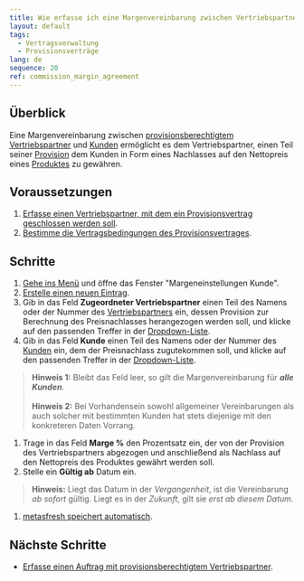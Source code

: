 ```yaml
---
title: Wie erfasse ich eine Margenvereinbarung zwischen Vertriebspartner und Kunde?
layout: default
tags:
  - Vertragsverwaltung
  - Provisionsverträge
lang: de
sequence: 20
ref: commission_margin_agreement
---
```


<!--
See also: https://github.com/metasfresh/me03/issues/3309#issuecomment-580173464
-->

## Überblick
Eine Margenvereinbarung zwischen [provisionsberechtigtem Vertriebspartner](Vertriebspartner_anlegen) und [Kunden](Neuer_Geschaeftspartner_Kunde) ermöglicht es dem Vertriebspartner, einen Teil seiner [Provision](Provisionspunkte_Preis) dem Kunden in Form eines Nachlasses auf den Nettopreis eines [Produktes](NeuesProdukt) zu gewähren.

## Voraussetzungen
1. [Erfasse einen Vertriebspartner, mit dem ein Provisionsvertrag geschlossen werden soll](Vertriebspartner_anlegen).
1. [Bestimme die Vertragsbedingungen des Provisionsvertrages](Vertragsbedingungen_Provision_definieren).

## Schritte
1. [Gehe ins Menü](Menu) und öffne das Fenster "Margeneinstellungen Kunde".
1. [Erstelle einen neuen Eintrag](Neuer_Datensatz_Fenster_Webui).
1. Gib in das Feld **Zugeordneter Vertriebspartner** einen Teil des Namens oder der Nummer des [Vertriebspartners](Vertriebspartner_anlegen) ein, dessen Provision zur Berechnung des Preisnachlasses herangezogen werden soll, und klicke auf den passenden Treffer in der <a href="Keyboard_Shortcuts_Liste#dropdown" title="Dynamisches Suchfeld (Autocomplete)">Dropdown-Liste</a>.
1. Gib in das Feld **Kunde** einen Teil des Namens oder der Nummer des [Kunden](Neuer_Geschaeftspartner_Kunde) ein, dem der Preisnachlass zugutekommen soll, und klicke auf den passenden Treffer in der <a href="Keyboard_Shortcuts_Liste#dropdown" title="Dynamisches Suchfeld (Autocomplete)">Dropdown-Liste</a>.
 >**Hinweis 1:** Bleibt das Feld leer, so gilt die Margenvereinbarung für ***alle Kunden***.<br><br>
 >**Hinweis 2:** Bei Vorhandensein sowohl allgemeiner Vereinbarungen als auch solcher mit bestimmten Kunden hat stets diejenige mit den konkreteren Daten Vorrang.

1. Trage in das Feld **Marge %** den Prozentsatz ein, der von der Provision des Vertriebspartners abgezogen und anschließend als Nachlass auf den Nettopreis des Produktes gewährt werden soll.
1. Stelle ein **Gültig ab** Datum ein.
 >**Hinweis:** Liegt das Datum in der *Vergangenheit*, ist die Vereinbarung *ab sofort* gültig. Liegt es in der *Zukunft*, gilt sie *erst ab diesem Datum*.

1. [metasfresh speichert automatisch](Speicheranzeige).

## Nächste Schritte
- [Erfasse einen Auftrag mit provisionsberechtigtem Vertriebspartner](Auftrag_erfassen_Vertriebspartner).
